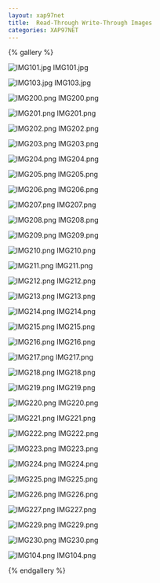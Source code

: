 ```yaml
---
layout: xap97net
title:  Read-Through Write-Through Images
categories: XAP97NET
---
```


{% gallery %}

![IMG101.jpg](/attachment_files/xap97net/IMG101.jpg)
IMG101.jpg

![IMG103.jpg](/attachment_files/xap97net/IMG103.jpg)
IMG103.jpg

![IMG200.png](/attachment_files/xap97net/IMG200.png)
IMG200.png

![IMG201.png](/attachment_files/xap97net/IMG201.png)
IMG201.png

![IMG202.png](/attachment_files/xap97net/IMG202.png)
IMG202.png

![IMG203.png](/attachment_files/xap97net/IMG203.png)
IMG203.png

![IMG204.png](/attachment_files/xap97net/IMG204.png)
IMG204.png

![IMG205.png](/attachment_files/xap97net/IMG205.png)
IMG205.png

![IMG206.png](/attachment_files/xap97net/IMG206.png)
IMG206.png

![IMG207.png](/attachment_files/xap97net/IMG207.png)
IMG207.png

![IMG208.png](/attachment_files/xap97net/IMG208.png)
IMG208.png

![IMG209.png](/attachment_files/xap97net/IMG209.png)
IMG209.png

![IMG210.png](/attachment_files/xap97net/IMG210.png)
IMG210.png

![IMG211.png](/attachment_files/xap97net/IMG211.png)
IMG211.png

![IMG212.png](/attachment_files/xap97net/IMG212.png)
IMG212.png

![IMG213.png](/attachment_files/xap97net/IMG213.png)
IMG213.png

![IMG214.png](/attachment_files/xap97net/IMG214.png)
IMG214.png

![IMG215.png](/attachment_files/xap97net/IMG215.png)
IMG215.png

![IMG216.png](/attachment_files/xap97net/IMG216.png)
IMG216.png

![IMG217.png](/attachment_files/xap97net/IMG217.png)
IMG217.png

![IMG218.png](/attachment_files/xap97net/IMG218.png)
IMG218.png

![IMG219.png](/attachment_files/xap97net/IMG219.png)
IMG219.png

![IMG220.png](/attachment_files/xap97net/IMG220.png)
IMG220.png

![IMG221.png](/attachment_files/xap97net/IMG221.png)
IMG221.png

![IMG222.png](/attachment_files/xap97net/IMG222.png)
IMG222.png

![IMG223.png](/attachment_files/xap97net/IMG223.png)
IMG223.png

![IMG224.png](/attachment_files/xap97net/IMG224.png)
IMG224.png

![IMG225.png](/attachment_files/xap97net/IMG225.png)
IMG225.png

![IMG226.png](/attachment_files/xap97net/IMG226.png)
IMG226.png

![IMG227.png](/attachment_files/xap97net/IMG227.png)
IMG227.png

![IMG229.png](/attachment_files/xap97net/IMG229.png)
IMG229.png

![IMG230.png](/attachment_files/xap97net/IMG230.png)
IMG230.png

![IMG104.png](/attachment_files/xap97net/IMG104.png)
IMG104.png

{% endgallery %}
